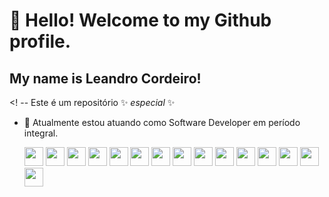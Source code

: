 # 👋 Hello! Welcome to my Github profile.
## My name is Leandro Cordeiro!



<! --
Este é um repositório ✨ _especial_ ✨ 




- 🔭 Atualmente estou atuando como Software Developer em período integral.

  <img src="https://cdn.jsdelivr.net/gh/devicons/devicon@latest/icons/csharp/csharp-original.svg" height=30 width=30/>
  
  <img src="https://cdn.jsdelivr.net/gh/devicons/devicon@latest/icons/dotnetcore/dotnetcore-original.svg" height=30 width=30/>
          
  <img src="https://cdn.jsdelivr.net/gh/devicons/devicon@latest/icons/css3/css3-original.svg" height=30 width=30/>

  <img src="https://cdn.jsdelivr.net/gh/devicons/devicon@latest/icons/html5/html5-original.svg"  height=30 width=30/>

  <img src="https://cdn.jsdelivr.net/gh/devicons/devicon@latest/icons/json/json-original.svg" height=30 width=30/>
          
  <img src="https://cdn.jsdelivr.net/gh/devicons/devicon@latest/icons/mongodb/mongodb-original-wordmark.svg" height=30 width=30/>
  
  <img src="https://cdn.jsdelivr.net/gh/devicons/devicon@latest/icons/react/react-original.svg" height=30 width=30/>
  
  <img src="https://cdn.jsdelivr.net/gh/devicons/devicon@latest/icons/javascript/javascript-original.svg" height=30 width=30/>
  
  <img src="https://cdn.jsdelivr.net/gh/devicons/devicon@latest/icons/insomnia/insomnia-original.svg" height=30 width=30/>
  
  <img src="https://cdn.jsdelivr.net/gh/devicons/devicon@latest/icons/git/git-original.svg" height=30 width=30/>
  
  <img src="https://cdn.jsdelivr.net/gh/devicons/devicon@latest/icons/postman/postman-original.svg" height=30 width=30/>
  
  <img src="https://cdn.jsdelivr.net/gh/devicons/devicon@latest/icons/sqldeveloper/sqldeveloper-original.svg" height=30 width=30/>
  
  <img src="https://cdn.jsdelivr.net/gh/devicons/devicon@latest/icons/swagger/swagger-original.svg" height=30 width=30/>
  
  <img src="https://cdn.jsdelivr.net/gh/devicons/devicon@latest/icons/visualstudio/visualstudio-original.svg" height=30 width=30/>
  
  <img src="https://cdn.jsdelivr.net/gh/devicons/devicon@latest/icons/vscode/vscode-original.svg" height=30 width=30/>
          

          
